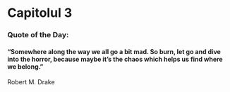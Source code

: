 # Capitolul 3

### Quote of the Day:

#### “Somewhere along the way we all go a bit mad. So burn, let go and dive into the horror, because maybe it’s the chaos which helps us find where we belong.”
 Robert M. Drake